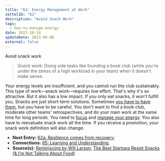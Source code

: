 ```yaml
---
title: "62: Energy Management at Work"
zettelID: "62"
description: "Avoid Snack Work"
tags:
  - how-to-manage-energy
date: 2022-10-14
updateDate: 2023-08-08
external: false
---
```


Avoid snack work
> *Snack work*: Doing side tasks like founding a book club (while you're under the stress of a high workload in your team) when it doesn't make sense.

Your energy levels are insufficient, and you cannot run the club sustainably. This type of work—snack work—requires low effort. That's why it's so attractive. But it also has a low impact. If you only eat snacks, it won't fulfill you. Snacks are just short-term solutions. Sometimes [you have to have them](/newsletter/mektup-23/), but you have to be careful. You don't want to find a book club, moderate other teams' retrospectives, and do your main work at the same time for long periods. You need to [focus](/deciding-on-what-you-should-focus-on-next/) and [manage your energy](/newsletter/mektup-46/). You also have to reevaluate snack work all the time. If you receive a promotion, your snack work definition will also change.

- **Next Entry:** [62a: Resilience comes from recovery](/notes/62a/);
- **Connections:** [65: Learning and Understanding](/notes/65/);
- **Source(s):** [Reminiscing by Will Larson](https://lethain.com/reminiscing/); [The Best Startups Resist Snacks (& I’m Not Talking About Food)](https://hunterwalk.com/2016/06/18/the-best-startups-resists-snacks-im-not-talking-about-food/)
